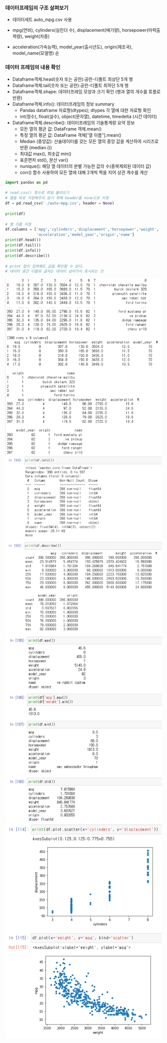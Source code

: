 ### **데이터프레임의 구조 살펴보기** 

- 데이터세트 auto_mpg.csv 사용

- mpg(연비), cylinders(실린더 수), displacement(배기량), horsepower(마력출력량), weight(차중)

- acceleration(가속능력), model_year(출시년도), origin(제조국), model_name(모델명) 순

  

### **데이터 프레임의 내용 확인**

- Dataframe객체.head(숫자 또는 공란):공란-디폴트 최상단 5개 행
- Dataframe객체.tail(숫자 또는 공란):공란-디폴트 최하단 5개 행
- Dataframe객체.shape: 데이터프레임 모양과 크기 확인 (행과 열의 개수를 튜플로 반환)
- Dataframe객체.info(): 데이터프레임의 정보 summary
  - Pandas dataframe 자료형(dtypes); dtypes 각 열에 대한 자료형 확인
  - int(정수), float(실수), object(문자열), datetime, timedelta (시간 데이터)
- Dataframe객체.describe(): 데이터프레임의 기술통계량 요약 정보
  - 모든 열의 평균 값: DataFrame 객체.mean()
  - 특정 열의 평균 값: DataFrame 객체['열 이름"].mean()
  - Median (중앙값): 산술데이터를 갖는 모든 열의 중앙 값을 계산하여 시리즈로 반환 (median.())
  - 최대값 max(), 최솟값 min()
  - 표준편차 std(), 분산 var()
  - nunique(): 해당 열 데이터의 분별 가능한 값의 수(중복제외된 데이터 값)
  - corr() 함수 사용하여 모든 열에 대해 2개씩 짝을 지어 상관 계수를 계산

```python
import pandas as pd

# read.csv() 함수로 파일 불러오기
# 열을 따로 지정해주지 않기 위해 header를 none으로 지정
df = pd.read_csv('./auto-mpg.csv', header = None)

print(df)

# 열 이름 지정
df.columns = ['mpg','cylinders','displacement','horsepower','weight',
              'acceleration','model_year','origin','name']
print(df.head())
print(df.tail())
print(df.info())
print(df.describe())

# print 없이 입력해도 값을 확인할 수 있다.
# 데이터 중간 더블유 글자는 데이터 넘어가서 표시되는 것
```



![Pandas Dataframe_1](Day_0302.assets/Untitled.png)
![Pandas Dataframe_2](Day_0302.assets/Untitled(1).png) 
![Pandas Dataframe_3](Day_0302.assets/Untitled(2).png)
![Pandas Dataframe_4](Day_0302.assets/Untitled(3).png)





